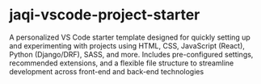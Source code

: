 # jaqi-vscode-project-starter
A personalized VS Code starter template designed for quickly setting up and experimenting with projects using HTML, CSS, JavaScript (React), Python (Django/DRF), SASS, and more. Includes pre-configured settings, recommended extensions, and a flexible file structure to streamline development across front-end and back-end technologies
